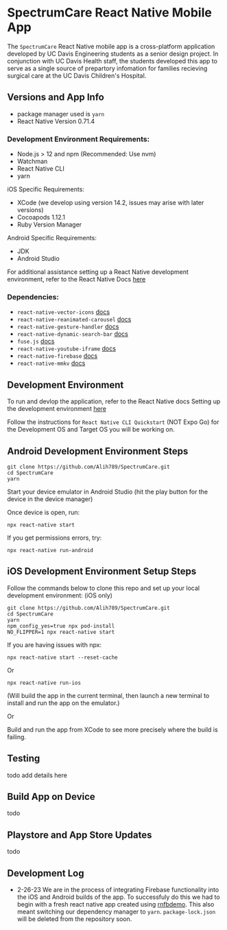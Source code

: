 
# SpectrumCare React Native Mobile App

The    `SpectrumCare` React Native mobile app is a cross-platform application developed by UC Davis Engineering students as a senior design project. In conjunction with UC Davis Health staff, the students developed this app to serve as a single source of prepartory infomation for families recieving surgical care at the UC Davis Children's Hospital.

## Versions and App Info
- package manager used is `yarn`
- React Native Version 0.71.4

### Development Environment Requirements:
- Node.js > 12 and npm (Recommended: Use nvm)
- Watchman
- React Native CLI
- yarn


iOS Specific Requirements:
- XCode (we develop using version 14.2, issues may arise with later versions)
- Cocoapods 1.12.1
- Ruby Version Manager

Android Specific Requirements:
- JDK
- Android Studio

For additional assistance setting up a React Native development environment, refer to the React Native Docs [here](https://reactnative.dev/docs/environment-setup)


### Dependencies:
- `react-native-vector-icons` [docs](https://github.com/oblador/react-native-vector-icons)
- `react-native-reanimated-carousel` [docs](https://github.com/dohooo/react-native-reanimated-carousel)
- `react-native-gesture-handler` [docs](https://docs.swmansion.com/react-native-gesture-handler/docs/)
- `react-native-dynamic-search-bar` [docs](https://github.com/WrathChaos/react-native-dynamic-search-bar)
- `fuse.js` [docs](https://fusejs.io/getting-started/installation.html)
- `react-native-youtube-iframe` [docs](https://github.com/LonelyCpp/react-native-youtube-iframe)
- `react-native-firebase` [docs](https://rnfirebase.io/)
- `react-native-mmkv` [docs](https://github.com/mrousavy/react-native-mmkv)


## Development Environment
To run and devlop the application, refer to the React Native docs Setting up the development environment [here](https://reactnative.dev/docs/environment-setup)

Follow the instructions for `React Native CLI Quickstart` (NOT Expo Go) for the Development OS and Target OS you will be working on.

## Android Development Environment Steps
```
git clone https://github.com/Alih789/SpectrumCare.git
cd SpectrumCare
yarn
```

Start your device emulator in Android Studio (hit the play button for the device in the device manager)

Once device is open, run:
```
npx react-native start
```

If you get permissions errors, try:
```
npx react-native run-android
```


## iOS Development Environment Setup Steps

Follow the commands below to clone this repo and set up your local development environment: (iOS only)

```
git clone https://github.com/Alih789/SpectrumCare.git
cd SpectrumCare
yarn
npm_config_yes=true npx pod-install
NO_FLIPPER=1 npx react-native start
```

If you are having issues with npx:
```
npx react-native start --reset-cache
```

Or

```
npx react-native run-ios
```
(Will build the app in the current terminal, then launch a new terminal to install and run the app on the emulator.)

Or

Build and run the app from XCode to see more precisely where the build is failing.


## Testing
todo add details here

## Build App on Device
todo

## Playstore and App Store Updates
todo

## Development Log
- 2-26-23 We are in the process of integrating Firebase functionality into the iOS and Android builds of the app. To successfuly do this we had to begin with a fresh react native app created using [rnfbdemo](https://github.com/mikehardy/rnfbdemo). This also meant switching our dependency manager to `yarn`. `package-lock.json` will be deleted from the repository soon.